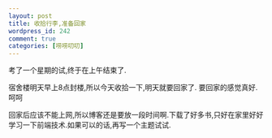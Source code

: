 ```yaml
--- 
layout: post
title: 收拾行李,准备回家
wordpress_id: 242
comment: true
categories: [唠唠叨叨]
---
```

考了一个星期的试,终于在上午结束了.

宿舍楼明天早上8点封楼,所以今天收拾一下,明天就要回家了.
要回家的感觉真好.呵呵

回家后应该不能上网,所以博客还是要放一段时间啊.下载了好多书,只好在家里好好学习一下前端技术.如果可以的话,再写一个主题试试.
